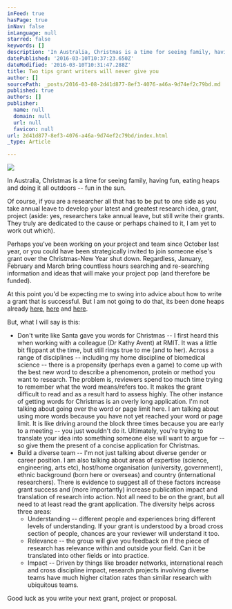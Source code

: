 ```yaml
---
inFeed: true
hasPage: true
inNav: false
inLanguage: null
starred: false
keywords: []
description: 'In Australia, Christmas is a time for seeing family, having fun, eating heaps and doing it all outdoors – fun in the sun.'
datePublished: '2016-03-10T10:37:23.650Z'
dateModified: '2016-03-10T10:31:47.288Z'
title: Two tips grant writers will never give you
author: []
sourcePath: _posts/2016-03-08-2d41d877-8ef3-4076-a46a-9d74ef2c79bd.md
published: true
authors: []
publisher:
  name: null
  domain: null
  url: null
  favicon: null
url: 2d41d877-8ef3-4076-a46a-9d74ef2c79bd/index.html
_type: Article

---
```

![](https://the-grid-user-content.s3-us-west-2.amazonaws.com/1fd3caef-20cc-45d3-8310-ea05546ce0fb.jpg)

In Australia, Christmas is a time for seeing family, having fun, eating heaps and doing it all outdoors -- fun in the sun.

Of course, if you are a researcher all that has to be put to one side as you take annual leave to develop your latest and greatest research idea, grant, project (aside: yes, researchers take annual leave, but still write their grants. They truly are dedicated to the cause or perhaps chained to it, I am yet to work out which).

Perhaps you've been working on your project and team since October last year, or you could have been strategically invited to join someone else's grant over the Christmas-New Year shut down. Regardless, January, February and March bring countless hours searching and re-searching information and ideas that will make your project pop (and therefore be funded).

At this point you'd be expecting me to swing into advice about how to write a grant that is successful. But I am not going to do that, its been done heaps already [here][0], [here][1] and [here][2].

But, what I will say is this:

* Don't write like Santa gave you words for Christmas -- I first heard this when working with a colleague (Dr Kathy Avent) at RMIT. It was a little bit flippant at the time, but still rings true to me (and to her). Across a range of disciplines -- including my home discipline of biomedical science -- there is a propensity (perhaps even a game) to come up with the best new word to describe a phenomenon, protein or method you want to research. The problem is, reviewers spend too much time trying to remember what the word means/refers too. It makes the grant difficult to read and as a result hard to assess highly. The other instance of getting words for Christmas is an overly long application. I'm not talking about going over the word or page limit here. I am talking about using more words because you have not yet reached your word or page limit. It is like driving around the block three times because you are early to a meeting -- you just wouldn't do it. Ultimately, you're trying to translate your idea into something someone else will want to argue for -- so give them the present of a concise application for Christmas.
* Build a diverse team -- I'm not just talking about diverse gender or career position. I am also talking about areas of expertise (science, engineering, arts etc), host/home organisation (university, government), ethnic background (born here or overseas) and country (international researchers). There is evidence to suggest all of these factors increase grant success and (more importantly) increase publication impact and translation of research into action. Not all need to be on the grant, but all need to at least read the grant application. The diversity helps across three areas:
  * Understanding -- different people and experiences bring different levels of understanding. If your grant is understood by a broad cross section of people, chances are your reviewer will understand it too.
  * Relevance -- the group will give you feedback on if the piece of research has relevance within and outside your field. Can it be translated into other fields or into practice.
  * Impact -- Driven by things like broader networks, international reach and cross discipline impact, research projects involving diverse teams have much higher citation rates than similar research with ubiquitous teams. 

Good luck as you write your next grant, project or proposal.

[0]: http://www.theguardian.com/higher-education-network/2015/may/10/how-to-apply-for-research-funding-10-tips-for-academics
[1]: http://www.insight.mrc.ac.uk/2015/10/05/12-top-tips-for-writing-a-grant-application/
[2]: https://www.linkedin.com/pulse/get-competitive-edge-grant-writing-tamika-heiden?trk=prof-post